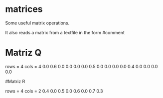 # matrices
Some useful matrix operations.

It also reads a matrix from a textfile in the form
#comment
# Matriz Q
<m>
rows = 4
cols = 4
0.0 0.6 0.0 0.0
0.0 0.0 0.5 0.0
0.0 0.0 0.0 0.4
0.0 0.0 0.0 0.0
</m>

#Matriz R

<m>
rows = 4
cols = 2
0.4 0.0
0.5 0.0
0.6 0.0
0.7 0.3 
</m>

